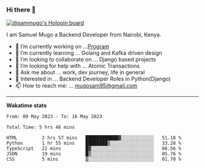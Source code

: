 ### Hi there 👋

[![@sammugo's Holopin board](https://holopin.me/sammugo)](https://holopin.io/@sammugo)

I am Samuel Mugo a Backend Developer from Nairobi, Kenya.

<!--
**sam-mugo/sam-mugo** is a ✨ _special_ ✨ repository because its `README.md` (this file) appears on your GitHub profile.
-->



- 🔭 I’m currently working on ...[Program](https://github.com/sam-mugo/program)
- 🌱 I’m currently learning ... Golang and Kafka driven design
- 👯 I’m looking to collaborate on ... Django based projects
- 🤔 I’m looking for help with ... Atomic Transactions
- 💬 Ask me about ... work, dev journey, life in general
- 💼 Interested in ... Backend Developer Roles in Python(Django) 
- 📫 How to reach me: ... [mugosam95@gmail.com](mailto:mugosam95@gmail.com)

-------
**Wakatime stats**
<!--START_SECTION:waka-->

```text
From: 09 May 2023 - To: 16 May 2023

Total Time: 5 hrs 46 mins

HTML         2 hrs 57 mins   ████████████▓░░░░░░░░░░░░   51.18 %
Python       1 hr 55 mins    ████████▒░░░░░░░░░░░░░░░░   33.28 %
TypeScript   22 mins         █▓░░░░░░░░░░░░░░░░░░░░░░░   06.56 %
JSON         19 mins         █▒░░░░░░░░░░░░░░░░░░░░░░░   05.76 %
CSS          5 mins          ▒░░░░░░░░░░░░░░░░░░░░░░░░   01.70 %
```

<!--END_SECTION:waka-->






